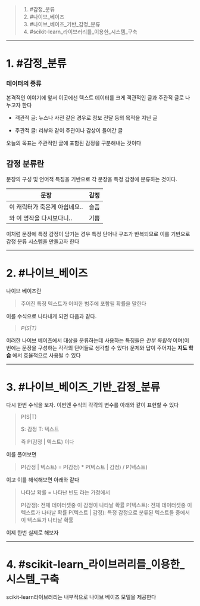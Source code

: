 
> 1. #감정_분류
> 2. #나이브_베이즈
> 3. #나이브_베이즈_기반_감정_분류
> 4. #scikit-learn_라이브러리를_이용한_시스템_구축

---
# 1. #감정_분류
### 데이터의 종류

본격적인 이야기에 앞서 이곳에선 텍스트 데이터를 크게 객관적인 글과 주관적 글로 나누고자 한다

- 객관적 글:
	뉴스나 사전 같은 경우로 정보 전달 등의 목적을 지닌 글

- 주관적 글:
	리뷰와 같이 주관이나 감상이 들어간 글

오늘의 목표는 주관적인 글에 포함된 감정을 구분해내는 것이다

## 감정 분류란
문장의 구성 및 언어적 특징을 기반으로 각 문장을 특정 감정에 분류하는 것이다.

| 문장 | 감정 |
| ----- | ----- |
| 이 캐릭터가 죽은게 아쉽네요.. | 슬픔 |
| 와 이 명작을 다시보다니.. | 기쁨 |

이처럼 문장에 특정 감정이 담기는 경우 특정 단어나 구조가 반복되므로 이를 기반으로 감정 분류 시스템을 만들고자 한다

---
# 2. #나이브_베이즈 

나이브 베이즈란
> 주어진 특정 텍스트가 어떠한 범주에 포함될 확률을 말한다

이를 수식으로 나타내게 되면 다음과 같다.
> _P(S|T)_ 
 
이러한 나이브 베이츠에서 대상을 분류하는데 사용하는 특징들은 _전부 독립적_ 이며(이번에는 문장을 구성하는 각각의 단어들로 생각할 수 있다) 문제와 답이 주어지는 **지도 학습** 에서 효율적으로 사용될 수 있다

----
# 3. #나이브_베이즈_기반_감정_분류 

다시 한번 수식을 보자. 이번엔 수식의 각각의 변수를 아래와 같이 표현할 수 있다
> P(S|T) 
> 
> S: 감정
> T: 텍스트
> 
> 즉 P(감정 | 텍스트) 이다

이를 풀어보면
> P(감정 | 텍스트) = P(감정) * P(텍스트 | 감정) / P(텍스트)

이고 이를 해석해보면 아래와 같다

>나타날 확률 = 나타난 빈도 라는 가정에서
>
>P(감정): 전체 데이터셋중 이 감정이 나타날 확률
>P(텍스트): 전체 데이터셋중 이 텍스트가 나타날 확률
>P(텍스트 | 감정): 특정 감정으로 분류된 텍스트들 중에서 이 텍스트가 나타날 확률

이제 한번 실제로 해보자

---
# 4. #scikit-learn_라이브러리를_이용한_시스템_구축 

scikit-learn라이브러리는 내부적으로 나이브 베이즈 모델을 제공한다

